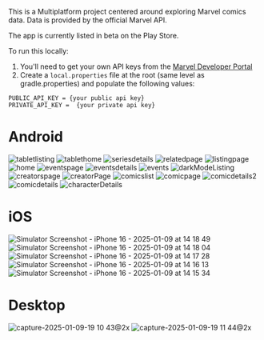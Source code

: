 This is a Multiplatform project centered around exploring Marvel comics data. Data is provided by the official Marvel API. 

The app is currently listed in beta on the Play Store.

To run this locally:
1. You'll need to get your own API keys from the [Marvel Developer Portal](https://developer.marvel.com/docs)
2. Create a `local.properties` file at the root (same level as gradle.properties) and populate the following values:
```
PUBLIC_API_KEY = {your public api key}
PRIVATE_API_KEY =  {your private api key}
```

<h1>Android</h1>

![tabletlisting](https://github.com/user-attachments/assets/0852e36c-84f4-4aa8-a2d8-4a50a6b05731)
![tablethome](https://github.com/user-attachments/assets/478f19c2-9e50-40ee-a37c-c5e7e8388d83)
![seriesdetails](https://github.com/user-attachments/assets/e59d6b8e-62df-495c-8f58-2930dd570262)
![relatedpage](https://github.com/user-attachments/assets/aadf52f3-b78b-41f3-90c6-263e608cc47a)
![listingpage](https://github.com/user-attachments/assets/602466b5-38e2-4b7a-9e88-b0180dfd68e6)
![home](https://github.com/user-attachments/assets/3035700a-aeee-47be-b07b-21515975d915)
![eventspage](https://github.com/user-attachments/assets/30f64c00-3213-4660-a7df-cbfdba9cab50)
![eventsdetails](https://github.com/user-attachments/assets/a9dbcddc-daf5-4a53-88ce-ce658d04739e)
![events](https://github.com/user-attachments/assets/a579dbd8-7392-4190-a70c-600ac43328f0)
![darkModeListing](https://github.com/user-attachments/assets/d42f5c99-afe4-4fb2-86e7-5f0b18d1bbf2)
![creatorspage](https://github.com/user-attachments/assets/8c8d7c7a-b9b8-4e0b-bc8f-89e21f692ecb)
![creatorPage](https://github.com/user-attachments/assets/3f80a6e6-e435-4321-a550-ac20149fc9a6)
![comicslist](https://github.com/user-attachments/assets/049e8b2a-dfd8-4335-9c68-9ec13dcc892e)
![comicpage](https://github.com/user-attachments/assets/28f58717-31bb-4958-8a1a-83a1fc9f1e8c)
![comicdetails2](https://github.com/user-attachments/assets/e8f59a9e-bece-44e1-ac3d-61bedd8e26e9)
![comicdetails](https://github.com/user-attachments/assets/79a9eb7f-921d-4f20-a23c-8e655248ed96)
![characterDetails](https://github.com/user-attachments/assets/9d5b5306-8f83-4347-8931-7af29dd20910)

<h1>iOS</h1>

![Simulator Screenshot - iPhone 16 - 2025-01-09 at 14 18 49](https://github.com/user-attachments/assets/0f8d1c79-89f8-4df2-a8fd-4f566829af71)
![Simulator Screenshot - iPhone 16 - 2025-01-09 at 14 18 04](https://github.com/user-attachments/assets/c1e8899e-dd65-4754-a5fc-f93e6c4ca582)
![Simulator Screenshot - iPhone 16 - 2025-01-09 at 14 17 28](https://github.com/user-attachments/assets/3c53e47d-14b4-42ac-9ec5-1aef6a633f18)
![Simulator Screenshot - iPhone 16 - 2025-01-09 at 14 16 13](https://github.com/user-attachments/assets/c9374e6a-776e-4dc3-8fe2-ee7f21c5631d)
![Simulator Screenshot - iPhone 16 - 2025-01-09 at 14 15 34](https://github.com/user-attachments/assets/e57f1f61-953e-497f-818e-33841de70256)

<h1>Desktop</h1>

![capture-2025-01-09-19 10 43@2x](https://github.com/user-attachments/assets/ec230af4-e511-4646-aa70-b25d5d3bb378)
![capture-2025-01-09-19 11 44@2x](https://github.com/user-attachments/assets/7464eed2-d793-42d9-884b-0fe93cbf15b2)
